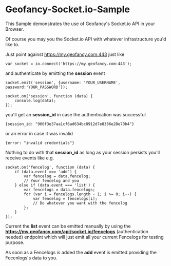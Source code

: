# Geofancy-Socket.io-Sample

This Sample demonstrates the use of Geofancy's Socket.io API in your Browser.

Of course you may you the Socket.io API with whatever infrastructure you'd like to.

Just point against https://my.geofancy.com:443 just like

```
var socket = io.connect('https://my.geofancy.com:443');
```

and authenticate by emitting the **session** event

```
socket.emit('session', {username: 'YOUR_USERNAME', password:'YOUR_PASSWORD'});

socket.on('session', function (data) {
	console.log(data);
});
```

you'll get an **session_id** in case the authentication was successful

```
{session_id: "966f3e37aa1cf6ad634bc8912d7e8386e28e70b4"} 
```

or an error in case it was invalid

```
{error: "invalid credentials"} 
```

Nothing to do with that **session_id** as long as your session persists you'll receive events like e.g.

```
socket.on('fencelog', function (data) {
	if (data.event === 'add') {
		var fencelog = data.fencelog;
		// Your fencelog and you
	} else if (data.event === 'list') {
		var fencelogs = data.fencelogs;
		for (var i = fencelogs.length - 1; i >= 0; i--) {
			var fencelog = fencelogs[i];
			// Do whatever you want with the fencelog
		};
	}
});
```

Current the **list** event can be emitted manually by using the **https://my.geofancy.com/api/socket.io/fencelogs**  (authentication needed) endpoint which will just emit all your current Fencelogs for testing purpose.

As soon as a Fencelogs is added the **add** event is emitted providing the Fecenlogs's data to you.

